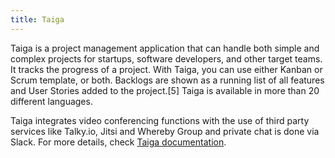 ```yaml
---
title: Taiga
---
```


Taiga is a project management application that can handle both simple and complex projects for startups, software developers, and other target teams. It tracks the progress of a project. With Taiga, you can use either Kanban or Scrum template, or both. Backlogs are shown as a running list of all features and User Stories added to the project.[5] Taiga is available in more than 20 different languages.

Taiga integrates video conferencing functions with the use of third party services like Talky.io, Jitsi and Whereby Group and private chat is done via Slack. For more details, check [Taiga documentation](https://www.manual.grid.tf/documentation/dashboard/solutions/taiga.html).
